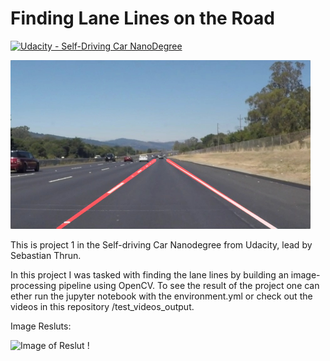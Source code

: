 # **Finding Lane Lines on the Road** 
[![Udacity - Self-Driving Car NanoDegree](https://s3.amazonaws.com/udacity-sdc/github/shield-carnd.svg)](http://www.udacity.com/drive)

<img src="examples/laneLines_thirdPass.jpg" width="480" alt="Combined Image" />


This is project 1 in the Self-driving Car Nanodegree from Udacity, lead by Sebastian Thrun.

In this project I was tasked with finding the lane lines by building an image-processing pipeline using OpenCV. 
To see the result of the project one can ether run the jupyter notebook with the environment.yml or check out the videos in this repository /test_videos_output. 

Image Resluts: 

![Image of Reslut !](https://github.com/emilwareus/Self-driving-car_Project_1/blob/master/test_images_output/solidWhiteCurve.jpg)
